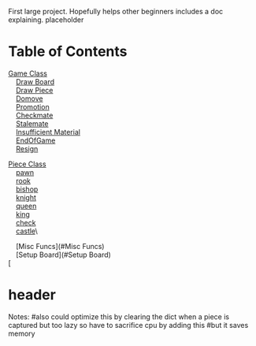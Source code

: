 First large project. Hopefully helps other beginners includes a doc explaining. 
placeholder
# Table of Contents
[Game Class](#Game_Class)\
&nbsp;&nbsp;&nbsp;&nbsp;[Draw Board](#Draw_Board)\
&nbsp;&nbsp;&nbsp;&nbsp;[Draw Piece](#Draw_Piece)\
&nbsp;&nbsp;&nbsp;&nbsp;[Domove](#Domove)\
&nbsp;&nbsp;&nbsp;&nbsp;[Promotion](#Promotion)\
&nbsp;&nbsp;&nbsp;&nbsp;[Checkmate](#Checkmate)\
&nbsp;&nbsp;&nbsp;&nbsp;[Stalemate](#Stalemate)\
&nbsp;&nbsp;&nbsp;&nbsp;[Insufficient Material](#Insufficient_Material)\
&nbsp;&nbsp;&nbsp;&nbsp;[EndOfGame](#EndOfGame)\
&nbsp;&nbsp;&nbsp;&nbsp;[Resign](#Resign)

[Piece Class](#Piece_Class)\
&nbsp;&nbsp;&nbsp;&nbsp;[pawn](#pawn)\
&nbsp;&nbsp;&nbsp;&nbsp;[rook](#rook)\
&nbsp;&nbsp;&nbsp;&nbsp;[bishop](#bishop)\
&nbsp;&nbsp;&nbsp;&nbsp;[knight](#night)\
&nbsp;&nbsp;&nbsp;&nbsp;[queen](#queen)\
&nbsp;&nbsp;&nbsp;&nbsp;[king](#king)\
&nbsp;&nbsp;&nbsp;&nbsp;[check](#check)\
&nbsp;&nbsp;&nbsp;&nbsp;[castle](#castle)\

&nbsp;&nbsp;&nbsp;&nbsp;[Misc Funcs](#Misc Funcs)\
&nbsp;&nbsp;&nbsp;&nbsp;[Setup Board](#Setup Board)\
   [



# header
Notes:        #also could optimize this by clearing the dict when a piece is captured but too lazy so have to sacrifice cpu by adding this
        #but it saves memory
